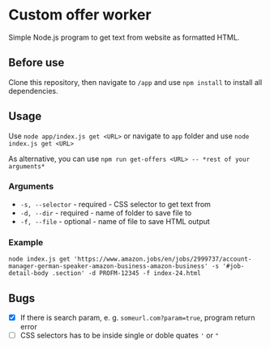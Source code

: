 
# Custom offer worker

Simple Node.js program to get text from website as formatted HTML.

## Before use
Clone this repository, then navigate to `/app` and use `npm install` to install all dependencies.

## Usage
Use `node app/index.js get <URL>` or navigate to `app` folder and use `node index.js get <URL>`

As alternative, you can use `npm run get-offers <URL> -- *rest of your arguments*`

### Arguments
- `-s, --selector` - required - CSS selector to get text from
- `-d, --dir` - required - name of folder to save file to
- `-f, --file` - optional - name of file to save HTML output 

### Example
`node index.js get 'https://www.amazon.jobs/en/jobs/2999737/account-manager-german-speaker-amazon-business-amazon-business' -s '#job-detail-body .section' -d PROFM-12345 -f index-24.html`


## Bugs
- [x] If there is search param, e. g. `someurl.com?param=true`, program return error
- [ ] CSS selectors has to be inside single or doble quates `'` or `"`